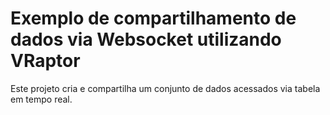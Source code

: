# Exemplo de compartilhamento de dados via Websocket utilizando VRaptor

Este projeto cria e compartilha um conjunto de dados acessados via tabela em tempo real.
